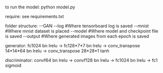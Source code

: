 to run the model:
python model.py

require: see requirements.txt

folder structure:
--GAN
  --log     #Where tensorboard log is saved
  --mnist   #Where mnist dataset is placed
  --model   #Where model and checkpoint file is saved
  --output  #Where generated images from each epoch is saved

generator:
fc1024 bn lrelu -> fc128\*7\*7 bn lrelu -> conv_transpose 14\*14\*64 bn lrelu -> conv_transpose 28\*28\*1 tanh

discriminator:
convf64 bn lrelu -> convf128 bn lrelu -> fc1024 bn lrelu -> fc1 sigmoid
